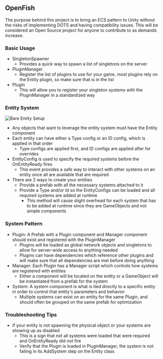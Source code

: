 ﻿## OpenFish

The purpose behind this project is to bring an ECS pattern to Unity without the risks of implementing DOTS
and having compatibility issues. This will be considered an Open Source project for anyone to contribute to
as demands increase.

### Basic Usage

- SingletonSpawner
    - Provides a quick way to spawn a list of singletons on the server
- PluginManager
    - Register the list of plugins to use for your game, most plugins rely on the Entity plugin, so make sure that is in the list
- Plugin
    - This will allow you to register your singleton systems with the PluginManager in a standardized way

### Entity System
![Bare Entity Setup](https://github.com/jwhenry3/open-fish/master/Examples/Screenshots/Entity.PNG)
- Any objects that want to leverage the entity system must have the Entity component
- Each entity can have either a Type config or an ID config, which is applied in that order
    - Type configs are applied first, and ID configs are applied after for overrides
- EntityConfig is used to specify the required systems before the OnEntityReady fires
  - This event provides a safe way to interact with other systems on an entity once all are available that are required
- There are 2 ways to create your entities
  - Provide a prefab with all the necessary systems attached to it
  - Provide a Type and/or Id so the EntityConfigs can be loaded and all required systems are added at runtime
    - This method will cause slight overhead for each system that has to be added at runtime since they are GameObjects and not simple components
### System Pattern
- Plugin: A Prefab with a Plugin component and Manager component should exist and registered with the PluginManager
  - Plugins will be loaded as global network objects and singletons to allow for server-wide access to anything needed
  - Plugins can have dependencies which reference other plugins and will make sure that all dependencies are met before doing anything
- Manager: Each Plugin has a Manager script which controls how systems are registered with entities
  - Either a component will be located on the entity or a GameObject will be instantiated from a prefab for the system
- System: A system component is what is tied directly to a specific entity in order to control that entity's parameters and behavior
    - Multiple systems can exist on an entity for the same Plugin, and should often be grouped on the same prefab for optimization
  
### Troubleshooting Tips
- If your entity is not spawning the physical object or your systems are showing up as disabled
  - This is a sign that not all systems were loaded that were required and OnEntityReady did not fire
  - Verify that the Plugin is loaded in PluginManager, the system is not failing in its AddSystem step on the Entity class